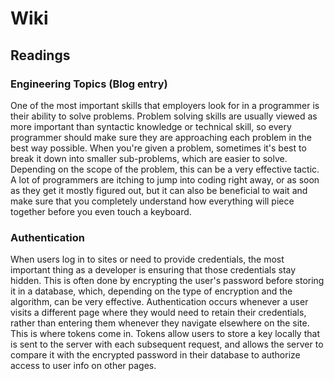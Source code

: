 # Wiki

## Readings

### Engineering Topics (Blog entry)

One of the most important skills that employers look for in a programmer is their ability to solve problems. Problem solving
skills are usually viewed as more important than syntactic knowledge or technical skill, so every programmer should make sure they 
are approaching each problem in the best way possible. When you're given a problem, sometimes it's best to break it down into smaller 
sub-problems, which are easier to solve. Depending on the scope of the problem, this can be a very effective tactic. A lot of programmers 
are itching to jump into coding right away, or as soon as they get it mostly figured out, but it can also be beneficial to wait 
and make sure that you completely understand how everything will piece together before you even touch a keyboard.

### Authentication 

When users log in to sites or need to provide credentials, the most important thing as a developer is ensuring that those credentials stay hidden. This is often done by encrypting the user's password before storing it in a database, which, depending on the type of encryption and the algorithm, can be very effective. Authentication occurs whenever a user visits a different page where they would need to retain their credentials, rather than entering them whenever they navigate elsewhere on the site. This is where tokens come in. Tokens allow users to store a key locally that is sent to the server with each subsequent request, and allows the server to compare it with the encrypted password in their database to authorize access to user info on other pages.
